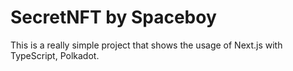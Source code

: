 # SecretNFT by Spaceboy

This is a really simple project that shows the usage of Next.js with TypeScript, Polkadot.
